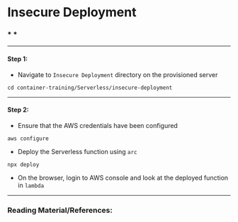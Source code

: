 # **Insecure Deployment**


### *  *

-------

#### Step 1:

* Navigate to `Insecure Deployment` directory on the provisioned server

```commandline
cd container-training/Serverless/insecure-deployment
```

-------

#### Step 2:

* Ensure that the AWS credentials have been configured

```commandline
aws configure
```

* Deploy the Serverless function using `arc`

```commandline
npx deploy
```

* On the browser, login to AWS console and look at the deployed function in `lambda`

-------

### Reading Material/References:
